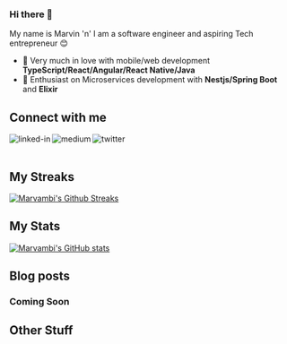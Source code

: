 ### Hi there 👋 

My name is Marvin 'n' I am a software engineer and aspiring Tech entrepreneur 😊

- 🥰 Very much in love with mobile/web development **TypeScript/React/Angular/React Native/Java**
- 🥳 Enthusiast on Microservices development with **Nestjs/Spring Boot** and **Elixir**
  

## Connect with me

[<img align="left" alt="linked-in" src="https://img.shields.io/badge/linkedin-%230077B5.svg?&style=for-the-badge&logo=linkedin&logoColor=white" />](https://www.linkedin.com/in/marvambi/)
[<img align="left" alt="medium" src="https://img.shields.io/badge/medium-%2312100E.svg?&style=for-the-badge&logo=medium&logoColor=white" />](https://medium.com/@marvambi_70613)
[<img align="left" alt="twitter" src="https://img.shields.io/badge/twitter-%231DA1F2.svg?&style=for-the-badge&logo=twitter&logoColor=white" />](https://twitter.com/marvambi)

<br>
<br>

## My Streaks

[![Marvambi's Github Streaks](https://github-readme-streak-stats.herokuapp.com/?user=marvambi&fire=eb1b0c&ring=eb1b0c&currStreakLabel=eb1b0c)](https://marvambi.com)

## My Stats

[![Marvambi's GitHub stats](https://github-readme-stats.vercel.app/api?username=marvambi&count_private=true&show_icons=true&theme=radical)](https://github.com/marvambi)

## Blog posts
<!-- BLOG-POST-LIST:START -->
### Coming Soon
<!-- BLOG-POST-LIST:END -->




## Other Stuff

